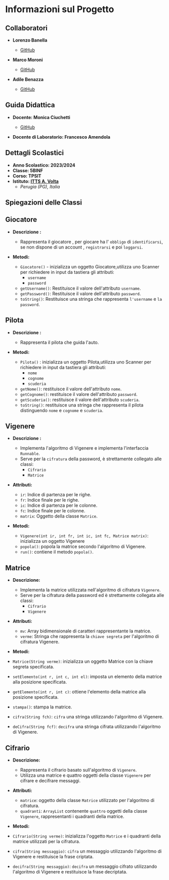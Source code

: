 
# Informazioni sul Progetto

## Collaboratori
- **Lorenzo Banella**
  - [GitHub](https://github.com/lbanella)

- **Marco Moroni**
  - [GitHub](https://github.com/MarcoMoro16)

- **Adile Benazza**
  - [GitHub](https://github.com/Eidol469)

## Guida Didattica
- **Docente: Monica Ciuchetti**
  - [GitHub](https://github.com/mciuchetti)

- **Docente di Laboratorio: Francesco Amendola**

## Dettagli Scolastici
- **Anno Scolastico: 2023/2024**
- **Classe: 5BINF**
- **Corso: TPSIT**
- **Istituto: [ITTS A. Volta](https://www.avoltapg.edu.it/)**
  - *Perugia (PG), Italia*


## Spiegazioni delle Classi

## Giocatore

- **Descrizione :**
  - Rappresenta il giocatore , per giocare ha l' `obbligo`  di `identificarsi`,  se non dispone di un account , `registrarsi` e poi `loggarsi`.

- **Metodi:**
    - `Giocatore()`  - inizializza un oggetto Giocatore,utilizza uno Scanner per richiedere in input da tastiera gli attributi:
        - `username`
        - `password`
  - `getUsername()`: Restituisce il valore dell'attributo `username`.
  - `getPassword()`: Restituisce il valore dell'attributo `password`.
  - `toString()`: Restituisce una stringa che rappresenta `l'username` e `la password`.

## Pilota

- **Descrizione :**
  - Rappresenta il pilota che guida l'auto.


- **Metodi:**
    - `Pilota()`  : inizializza un oggetto Pilota,utilizza uno Scanner per richiedere in input da tastiera gli attributi:
        - `nome`
        - `cognome`
        - `scuderia`
  - `getNome()`: restituisce il valore dell'attributo `nome`.
  - `getCognome()`: restituisce il valore dell'attributo `password`.
  -  `getScuderia()`: restituisce il valore dell'attributo `scuderia`.
  - `toString()`: restituisce una stringa che rappresenta il pilota distinguendo `nome` e `cognome` e `scuderia`.
 ## Vigenere

- **Descrizione :**
  - Implementa l'algoritmo di Vigenere e implementa l'interfaccia `Runnable`.
  - Serve per la `cifratura` della password, è strettamente collegato alle classi:
    - `Cifrario` 
    -  `Matrice` 

- **Attributi:**
  - `ir`: Indice di partenza per le righe.
  - `fr`: Indice finale per le righe.
  - `ic`: Indice di partenza per le colonne.
  - `fc`: Indice finale per le colonne.
  - `matrix`: Oggetto della classe `Matrice`.



- **Metodi:**
    - `Vigenere(int ir, int fr, int ic, int fc, Matrice matrix)`: inizializza un oggetto Vigenere 
  - `popola()`: popola la matrice secondo l'algoritmo di Vigenere.
  -  `run()`: contiene il metodo `popola()`.
 ## Matrice

- **Descrizione:**
  - Implementa la matrice utilizzata nell'algoritmo di cifratura `Vigenere`.
  - Serve per la cifratura della password ed è strettamente collegata alle classi:
    - `Cifrario`
    - `Vigenere`

- **Attributi:**
  - `mv`: Array bidimensionale di caratteri rappresentante la matrice.
  - `verme`: Stringa che rappresenta la `chiave segreta` per l'algoritmo di cifratura Vigenere.


 

- **Metodi:**
 - `Matrice(String verme)`: inizializza un oggetto Matrice con la chiave segreta specificata.
  - `setElemento(int r, int c, int el)`: imposta un elemento della matrice alla posizione specificata.
  - `getElemento(int r, int c)`: ottiene l'elemento della matrice alla posizione specificata.
  - `stampa()`: stampa la matrice.
  - `cifra(String fch)`: `cifra` una stringa utilizzando l'algoritmo di Vigenere.
  - `deCifra(String fcf)`: `decifra` una stringa cifrata utilizzando l'algoritmo di Vigenere.

 ## Cifrario

- **Descrizione:**
  - Rappresenta il cifrario basato sull'algoritmo di `Vigenere`.
  - Utilizza una matrice e quattro oggetti della classe `Vigenere` per cifrare e decifrare messaggi.
  
- **Attributi:**
  - `matrice`: oggetto della classe `Matrice` utilizzato per l'algoritmo di cifratura.
  - `quadranti`: `ArrayList` contenente `quattro` oggetti della classe `Vigenere`, rappresentanti i quadranti della matrice.


 

- **Metodi:**
 - `Cifrario(String verme)`: inizializza l'oggetto `Matrice` e i quadranti della matrice utilizzati per la cifratura.
  - `cifra(String messaggio)`: `cifra` un messaggio utilizzando l'algoritmo di Vigenere e restituisce la frase criptata.
  - `decifra(String messaggio)`: `decifra` un messaggio cifrato utilizzando l'algoritmo di Vigenere e restituisce la frase decriptata.

